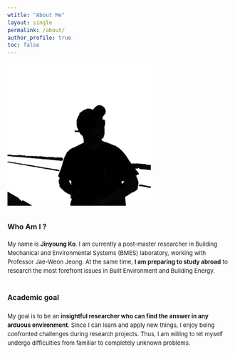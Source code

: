 ```yaml
---
wtitle: "About Me"
layout: single
permalink: /about/
author_profile: true
toc: false
---
```


<!--<img
src="..\assets\images\jinyoungko.jpg"
style="float: left; margin-right: 20px; margin-bottom: 10px; width:140px; height:180px;" >-->

![Siluet](..\assets\images\siluet.png)

## <font size=3>Who Am I ?

<font size=2>My name is <b>Jinyoung Ko</b>. I am currently a post-master researcher in Building Mechanical and Environmental Systems (BMES) laboratory, working with Professor Jae-Weon Jeong. At the same time, <b>I am preparing to study abroad</b> to research the most forefront issues in Built Environment and Building Energy. </font>

## <font size=3>Academic goal

<font size=2>My goal is to be an <b>insightful researcher who can find the answer in any arduous environment</b>. Since I can learn and apply new things, I enjoy being confronted challenges during research projects. Thus, I am willing to let myself undergo difficulties from familiar to completely unknown problems. </font>

<!--

### Research interests

- To establish efficient approaches from building scale model for bottom-up Urban Building Energy Modeling 

- To predict human-building interaction for individual thermal comfort

- To develop and evaluate energy saving potential of promising heating, ventilation, and air-conditioning (HVAC) systems

  Since I have experienced in energy performance analysis of building systems in both active and passive systems: heating, ventilation, and air-conditioning (HVAC) systems and building-integrated renewable energy systems, deep understanding in fundamental building systems and thermodynamics will be my assets to expand my research capacity.

-->
